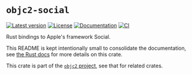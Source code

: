# `objc2-social`

[![Latest version](https://badgen.net/crates/v/objc2-social)](https://crates.io/crates/objc2-social)
[![License](https://badgen.net/badge/license/Zlib%20OR%20Apache-2.0%20OR%20MIT/blue)](../../LICENSE.md)
[![Documentation](https://docs.rs/objc2-social/badge.svg)](https://docs.rs/objc2-social/)
[![CI](https://github.com/madsmtm/objc2/actions/workflows/ci.yml/badge.svg)](https://github.com/madsmtm/objc2/actions/workflows/ci.yml)

Rust bindings to Apple's framework Social.

This README is kept intentionally small to consolidate the documentation, see
[the Rust docs](https://docs.rs/objc2-social/) for more details on this crate.

This crate is part of the [`objc2` project](https://github.com/madsmtm/objc2),
see that for related crates.
